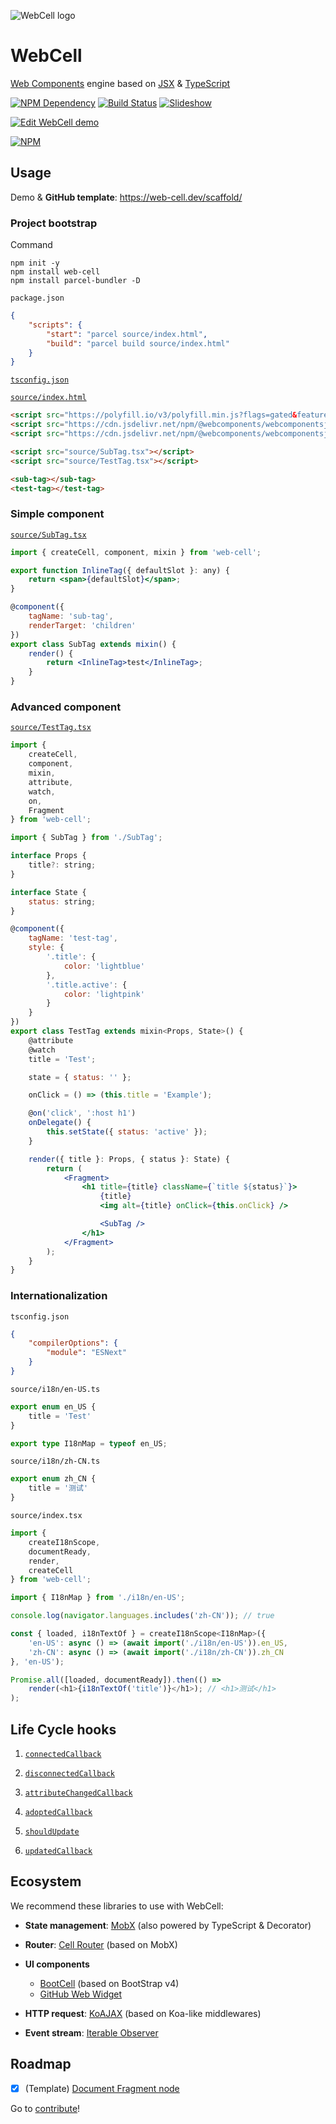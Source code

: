 ![WebCell logo](https://web-cell.dev/WebCell-0.f1ffd28b.png)

# WebCell

[Web Components][1] engine based on [JSX][2] & [TypeScript][3]

[![NPM Dependency](https://david-dm.org/EasyWebApp/WebCell.svg)][4]
[![Build Status](https://travis-ci.com/EasyWebApp/WebCell.svg?branch=v2)][5]
[![Slideshow](https://img.shields.io/badge/learn-Slideshow-blue)][6]

[![Edit WebCell demo](https://codesandbox.io/static/img/play-codesandbox.svg)][7]

[![NPM](https://nodei.co/npm/web-cell.png?downloads=true&downloadRank=true&stars=true)][8]

## Usage

Demo & **GitHub template**: https://web-cell.dev/scaffold/

### Project bootstrap

Command

```shell
npm init -y
npm install web-cell
npm install parcel-bundler -D
```

`package.json`

```json
{
    "scripts": {
        "start": "parcel source/index.html",
        "build": "parcel build source/index.html"
    }
}
```

[`tsconfig.json`](./tsconfig.json)

[`source/index.html`](test/index.html)

```html
<script src="https://polyfill.io/v3/polyfill.min.js?flags=gated&features=Object.fromEntries%2CArray.prototype.flat"></script>
<script src="https://cdn.jsdelivr.net/npm/@webcomponents/webcomponentsjs@2.4.0/webcomponents-bundle.min.js"></script>
<script src="https://cdn.jsdelivr.net/npm/@webcomponents/webcomponentsjs@2.4.0/custom-elements-es5-adapter.js"></script>

<script src="source/SubTag.tsx"></script>
<script src="source/TestTag.tsx"></script>

<sub-tag></sub-tag>
<test-tag></test-tag>
```

### Simple component

[`source/SubTag.tsx`](test/source/SubTag.tsx)

```jsx
import { createCell, component, mixin } from 'web-cell';

export function InlineTag({ defaultSlot }: any) {
    return <span>{defaultSlot}</span>;
}

@component({
    tagName: 'sub-tag',
    renderTarget: 'children'
})
export class SubTag extends mixin() {
    render() {
        return <InlineTag>test</InlineTag>;
    }
}
```

### Advanced component

[`source/TestTag.tsx`](test/source/TestTag.tsx)

```jsx
import {
    createCell,
    component,
    mixin,
    attribute,
    watch,
    on,
    Fragment
} from 'web-cell';

import { SubTag } from './SubTag';

interface Props {
    title?: string;
}

interface State {
    status: string;
}

@component({
    tagName: 'test-tag',
    style: {
        '.title': {
            color: 'lightblue'
        },
        '.title.active': {
            color: 'lightpink'
        }
    }
})
export class TestTag extends mixin<Props, State>() {
    @attribute
    @watch
    title = 'Test';

    state = { status: '' };

    onClick = () => (this.title = 'Example');

    @on('click', ':host h1')
    onDelegate() {
        this.setState({ status: 'active' });
    }

    render({ title }: Props, { status }: State) {
        return (
            <Fragment>
                <h1 title={title} className={`title ${status}`}>
                    {title}
                    <img alt={title} onClick={this.onClick} />

                    <SubTag />
                </h1>
            </Fragment>
        );
    }
}
```

### Internationalization

`tsconfig.json`

```json
{
    "compilerOptions": {
        "module": "ESNext"
    }
}
```

`source/i18n/en-US.ts`

```typescript
export enum en_US {
    title = 'Test'
}

export type I18nMap = typeof en_US;
```

`source/i18n/zh-CN.ts`

```typescript
export enum zh_CN {
    title = '测试'
}
```

`source/index.tsx`

```javascript
import {
    createI18nScope,
    documentReady,
    render,
    createCell
} from 'web-cell';

import { I18nMap } from './i18n/en-US';

console.log(navigator.languages.includes('zh-CN')); // true

const { loaded, i18nTextOf } = createI18nScope<I18nMap>({
    'en-US': async () => (await import('./i18n/en-US')).en_US,
    'zh-CN': async () => (await import('./i18n/zh-CN')).zh_CN
}, 'en-US');

Promise.all([loaded, documentReady]).then(() =>
    render(<h1>{i18nTextOf('title')}</h1>); // <h1>测试</h1>
);
```

## Life Cycle hooks

1. [`connectedCallback`](https://web-cell.dev/WebCell/interfaces/webcellcomponent.html#connectedcallback)

2. [`disconnectedCallback`](https://web-cell.dev/WebCell/interfaces/webcellcomponent.html#disconnectedcallback)

3. [`attributeChangedCallback`](https://web-cell.dev/WebCell/interfaces/webcellcomponent.html#attributechangedcallback)

4. [`adoptedCallback`](https://web-cell.dev/WebCell/interfaces/webcellcomponent.html#adoptedcallback)

5. [`shouldUpdate`](https://web-cell.dev/WebCell/interfaces/webcellcomponent.html#shouldupdate)

6. [`updatedCallback`](https://web-cell.dev/WebCell/interfaces/webcellcomponent.html#updatedcallback)

## Ecosystem

We recommend these libraries to use with WebCell:

-   **State management**: [MobX][9] (also powered by TypeScript & Decorator)

-   **Router**: [Cell Router][10] (based on MobX)

-   **UI components**

    -   [BootCell][11] (based on BootStrap v4)
    -   [GitHub Web Widget][12]

-   **HTTP request**: [KoAJAX][13] (based on Koa-like middlewares)

-   **Event stream**: [Iterable Observer][14]

## Roadmap

-   [x] (Template) [Document Fragment node][15]

Go to [contribute][16]!

[1]: https://www.webcomponents.org/
[2]: https://facebook.github.io/jsx/
[3]: https://www.typescriptlang.org
[4]: https://david-dm.org/EasyWebApp/WebCell
[5]: https://travis-ci.com/EasyWebApp/WebCell
[6]: https://tech-query.me/programming/web-components-practise/slide.html
[7]: https://codesandbox.io/s/webcell-demo-9gyll?autoresize=1&fontsize=14&hidenavigation=1&module=%2Fsrc%2FClock.tsx&theme=dark
[8]: https://nodei.co/npm/web-cell/
[9]: https://github.com/EasyWebApp/WebCell/blob/v2/MobX
[10]: https://web-cell.dev/cell-router/
[11]: https://web-cell.dev/BootCell/
[12]: https://tech-query.me/GitHub-Web-Widget/
[13]: https://web-cell.dev/KoAJAX/
[14]: https://web-cell.dev/iterable-observer/
[15]: https://github.com/Microsoft/TypeScript/issues/20469
[16]: https://github.com/EasyWebApp/WebCell/blob/v2/Contributing.md
